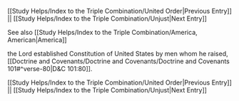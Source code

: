 [[Study Helps/Index to the Triple Combination/United Order|Previous Entry]]  ||  [[Study Helps/Index to the Triple Combination/Unjust|Next Entry]]

 See also [[Study Helps/Index to the Triple Combination/America, American|America]]

 the Lord established Constitution of United States by men whom he raised, [[Doctrine and Covenants/Doctrine and Covenants/Doctrine and Covenants 101#^verse-80|D&C 101:80]].

[[Study Helps/Index to the Triple Combination/United Order|Previous Entry]]  ||  [[Study Helps/Index to the Triple Combination/Unjust|Next Entry]]